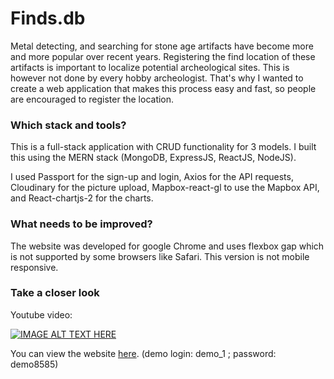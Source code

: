 # Finds.db

Metal detecting, and searching for stone age artifacts have become more and more popular over recent years. Registering the find location of these artifacts is important to localize potential archeological sites. This is however not done by every hobby archeologist. That's why I wanted to create a web application that makes this process easy and fast, so people are encouraged to register the location.

### Which stack and tools?

This is a full-stack application with CRUD functionality for 3 models. 
I built this using the MERN stack (MongoDB, ExpressJS, ReactJS, NodeJS).

I used Passport for the sign-up and login, Axios for the API requests, Cloudinary for the picture upload, Mapbox-react-gl to use the Mapbox API, and React-chartjs-2 for the charts.

### What needs to be improved?

The website was developed for google Chrome and uses flexbox gap which is not supported by some browsers like Safari. 
This version is not mobile responsive.

### Take a closer look

Youtube video:

[![IMAGE ALT TEXT HERE](https://img.youtube.com/vi/xbvWS05uRoI/0.jpg)](https://www.youtube.com/watch?v=xbvWS05uRoI)

You can view the website [here](https://finds-db.herokuapp.com/). (demo login: demo_1 ; password: demo8585)
